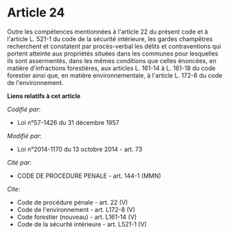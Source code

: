# Article 24

Outre les compétences mentionnées à l'article 22 du présent code et à l'article L. 521-1 du code de la sécurité intérieure,
les gardes champêtres recherchent et constatent par procès-verbal les délits et contraventions qui portent atteinte aux
propriétés situées dans les communes pour lesquelles ils sont assermentés, dans les mêmes conditions que celles énoncées, en
matière d'infractions forestières, aux articles L. 161-14 à L. 161-18 du code forestier ainsi que, en matière
environnementale, à l'article L. 172-8 du code de l'environnement.

**Liens relatifs à cet article**

_Codifié par_:

  - Loi n°57-1426 du 31 décembre 1957

_Modifié par_:

  - Loi n°2014-1170 du 13 octobre 2014 - art. 73

_Cité par_:

  - CODE DE PROCEDURE PENALE - art. 144-1 (MMN)

_Cite_:

  - Code de procédure pénale - art. 22 (V)
  - Code de l'environnement - art. L172-8 (V)
  - Code forestier (nouveau) - art. L161-14 (V)
  - Code de la sécurité intérieure - art. L521-1 (V)
